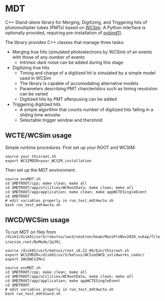# MDT
C++ Stand-alone library for Merging, Digitizing, and Triggering hits of photomultiplier tubes (PMTs) based on [WCSim](https://github.com/WCSim/WCSim). A Python interface is optionally provided, requiring pre-installation of [pybind11](https://pybind11.readthedocs.io/en/stable/installing.html).

The library provides C++ classes that manage three tasks:

 - Merging true hits (simulated photoelectrons by WCSim) of an events with those of any number of events
    - Intrinsic dark noise can be added during this stage
 - Digitizing true hits
    - Timing and charge of a digitized hit is simulated by a simple model used in WCSim
    - The library is capable of accomodating alternative models 
    - Parameters describing PMT charcteristics such as timing resolution can be varied
    - Digitized hits by PMT afterpusing can be added
 - Triggering digitized hits
    - A simple algorithm that counts number of digitized hits falling in a sliding time winodw
    - Selectable trigger window and thershold

## WCTE/WCSim usage
Simple runtime procedures. First set up your ROOT and WCSIM:
```
source your_thisroot.sh
export WCSIMDIR=your_WCSIM_installation
```
Then set up the MDT environment.
```
source envMDT.sh
cd $MDTROOT/cpp; make clean; make all
cd $MDTROOT/app/utilities/WCRootData; make clean; make all
cd $MDTROOT/app/application; make clean; make appWCTESingleEvent
cd $MDTROOT
# edit variables properly in run_test_mdt4wcte.sh
bash run_test_mdt4wcte.sh
```

## IWCD/WCSim usage
To run MDT on files from `/disk1/disk01/usr5/rakutsu/iwcd/neutron/beam/MassProNov2020_sukap/files/wcsim_root/NuMode/2p39/`,
```
source /disk01/usr5/kmtsui/root_v6.22.06/bin/thisroot.sh
export WCSIMDIR=/disk01/usr5/kmtsui/WCSimIWCD_solidworks_cedar/
export IWCDWCSIM=1

source envMDT.sh
cd $MDTROOT/cpp; make clean; make all
cd $MDTROOT/app/utilities/WCRootData; make clean; make all
cd $MDTROOT/app/application; make appWCTESingleEvent
cd $MDTROOT
# edit variables properly in run_test_mdt4wcte.sh
bash run_test_mdt4iwcd.sh
```